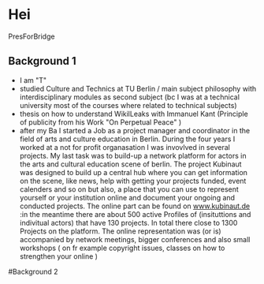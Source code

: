 # Hei
PresForBridge

## Background 1
- I am "T"
- studied Culture and Technics at TU Berlin / main subject philosophy with interdisciplinary modules as second subject (bc I was at a technical university most of the courses where related to technical subjects)
- thesis on how to understand WikilLeaks with Immanuel Kant (Principle of publicity from his Work "On Perpetual Peace" )
- after my Ba I started a Job as a project manager and coordinator in the field of arts and culture education in Berlin. During the four years I worked at a not for profit organasation I was invovlved in several projects. My last task was to build-up a network platform for actors in the arts and cultural education scene of berlin. The project Kubinaut was designed to build up a central hub where you can get information on the scene, like news, help with getting your projects funded, event calenders and so on but also, a place that you can use to represent yourself or your institution online and document your ongoing and conducted projects. The online part can be found on www.kubinaut.de :in the meantime there are about 500 active Profiles of (insituttions and indivitual actors) that have 130 projects. In total there close to 1300 Projects on the platform. The online representation was (or is) accompanied by network meetings, bigger conferences and also small workshops ( on fr example copyright issues, classes on how to strengthen your online  )

#Background 2
